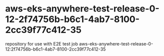 # aws-eks-anywhere-test-release-0-12-2f74756b-b6c1-4ab7-8100-2cc39f77c412-35
repository for use with E2E test job aws-eks-anywhere-test-release-0-12:2f74756b-b6c1-4ab7-8100-2cc39f77c412-35
